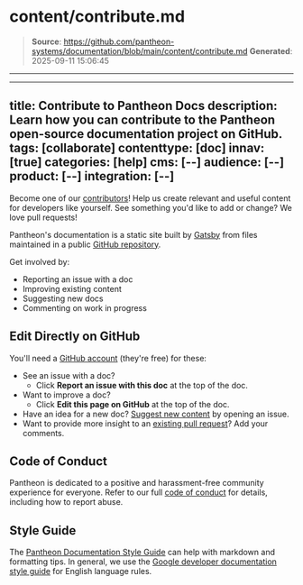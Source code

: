 # content/contribute.md

> **Source**: https://github.com/pantheon-systems/documentation/blob/main/content/contribute.md
> **Generated**: 2025-09-11 15:06:45

---

---
title: Contribute to Pantheon Docs
description: Learn how you can contribute to the Pantheon open-source documentation project on GitHub.
tags: [collaborate]
contenttype: [doc]
innav: [true]
categories: [help]
cms: [--]
audience: [--]
product: [--]
integration: [--]
---

Become one of our [contributors](/contributors)! Help us create relevant and useful content for developers like yourself. See something you'd like to add or change? We love pull requests!

<Wistia src="b0zcwncjx6" />

Pantheon's documentation is a static site built by [Gatsby](https://www.gatsbyjs.com/docs/glossary/static-site-generator/) from files maintained in a public [GitHub repository](https://github.com/pantheon-systems/documentation).

Get involved by:

- Reporting an issue with a doc
- Improving existing content
- Suggesting new docs
- Commenting on work in progress

## Edit Directly on GitHub

You'll need a [GitHub account](https://github.com/signup) (they're free) for these:

- See an issue with a doc?
  - Click **Report an issue with this doc** at the top of the doc.
- Want to improve a doc?
  - Click **Edit this page on GitHub** at the top of the doc.
- Have an idea for a new doc? [Suggest new content](https://github.com/pantheon-systems/documentation/issues/new?title=New%20Doc%20Proposal%20&body=Priority%20(Low‚%20Medium‚%20High)%3A%0A%0A%23%23%20Title%0A%0A%0A%23%23%20Description%0A%0A%0A%23%23%20Outline%0A%0A%0A%23%23%20Expected%20Audience%0A%0A%0A%23%23%20Path%0A(e.g.%20%60source%2Fdocs%2Farticles%2Fsites%2Fcode%60%20or%20%60source%2Fdocs%2Farticles%2Fwordpress%60)&labels=new%20doc) by opening an issue.
- Want to provide more insight to an [existing pull request](https://github.com/pantheon-systems/documentation/pulls)? Add your comments.

## Code of Conduct

Pantheon is dedicated to a positive and harassment-free community experience for everyone. Refer to our full [code of conduct](/code-of-conduct) for details, including how to report abuse.

## Style Guide

The [Pantheon Documentation Style Guide](/style-guide) can help with markdown and formatting tips. In general, we use the [Google developer documentation style guide](https://developers.google.com/style/) for English language rules.
